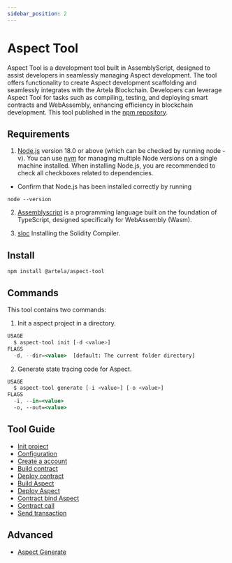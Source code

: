 ```yaml
---
sidebar_position: 2
---
```


# Aspect Tool

Aspect Tool is a development tool built in AssemblyScript, designed to assist developers in seamlessly managing Aspect
development. The tool offers functionality to create Aspect development scaffolding and seamlessly integrates with the
Artela Blockchain. Developers can leverage Aspect Tool for tasks such as compiling, testing, and deploying smart
contracts and WebAssembly, enhancing efficiency in blockchain development.
This tool published in the [npm repository](https://www.npmjs.com/package/@artela/aspect-tool).

## Requirements

1. [Node.js](https://nodejs.org/en/download/) version 18.0 or above (which can be checked by running node -v). You can
   use [nvm](https://github.com/nvm-sh/nvm) for managing multiple Node versions on a single machine installed.
   When installing Node.js, you are recommended to check all checkboxes related to dependencies.

* Confirm that Node.js has been installed correctly by running
```shell
node --version
```

2. [Assemblyscript](https://assemblyscript.bootcss.com/introduction.html)  is a programming language built on the
   foundation of TypeScript, designed specifically for WebAssembly (Wasm).

3. [sloc](https://docs.soliditylang.org/en/latest/installing-solidity.html)  Installing the Solidity Compiler.

## Install

```shell
npm install @artela/aspect-tool
```

## Commands

This tool contains two commands:

1. Init a aspect project in a directory.

```jsx
USAGE
  $ aspect-tool init [-d <value>]
FLAGS
  -d, --dir=<value>  [default: The current folder directory]
```

2. Generate state tracing code for Aspect.

```jsx
USAGE
  $ aspect-tool generate [-i <value>] [-o <value>]
FLAGS
  -i, --in=<value>
  -o, --out=<value>
```

## Tool Guide

* [Init project](/develop/reference/aspect-tool/guide/init)
* [Configuration](/develop/reference/aspect-tool/guide/config)
* [Create a account](/develop/reference/aspect-tool/guide/create-account)
* [Build contract](/develop/reference/aspect-tool/guide/build-contract)
* [Deploy contract](/develop/reference/aspect-tool/guide/deploy-contract)
* [Build Aspect](/develop/reference/aspect-tool/guide/build-aspect)
* [Deploy Aspect](/develop/reference/aspect-tool/guide/deploy-aspect)
* [Contract bind Aspect](/develop/reference/aspect-tool/guide/bind-aspect)
* [Contract call](/develop/reference/aspect-tool/guide/contract-call)
* [Send transaction](/develop/reference/aspect-tool/guide/send-tx)

## Advanced

* [Aspect Generate](/develop/reference/aspect-tool/advanced/generate)
